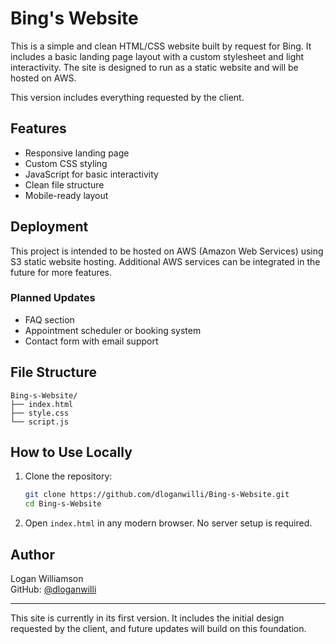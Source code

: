 # Bing's Website

This is a simple and clean HTML/CSS website built by request for Bing. It includes a basic landing page layout with a custom stylesheet and light interactivity. The site is designed to run as a static website and will be hosted on AWS.

This version includes everything requested by the client.

## Features

- Responsive landing page
- Custom CSS styling
- JavaScript for basic interactivity
- Clean file structure
- Mobile-ready layout

## Deployment

This project is intended to be hosted on AWS (Amazon Web Services) using S3 static website hosting. Additional AWS services can be integrated in the future for more features.

### Planned Updates

- FAQ section  
- Appointment scheduler or booking system  
- Contact form with email support

## File Structure

```
Bing-s-Website/
├── index.html
├── style.css
└── script.js
```

## How to Use Locally

1. Clone the repository:

   ```bash
   git clone https://github.com/dloganwilli/Bing-s-Website.git
   cd Bing-s-Website
   ```

2. Open `index.html` in any modern browser. No server setup is required.

## Author

Logan Williamson  
GitHub: [@dloganwilli](https://github.com/dloganwilli)

---

This site is currently in its first version. It includes the initial design requested by the client, and future updates will build on this foundation.
